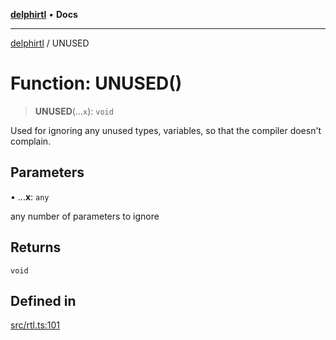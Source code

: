 [**delphirtl**](../README.md) • **Docs**

***

[delphirtl](../globals.md) / UNUSED

# Function: UNUSED()

> **UNUSED**(...`x`): `void`

Used for ignoring any unused types, variables, so that the compiler doesn't complain.

## Parameters

• ...**x**: `any`

any number of parameters to ignore

## Returns

`void`

## Defined in

[src/rtl.ts:101](https://github.com/chuacw/delphirtl/blob/48cfb097286672c971bbebd46ef739959b561e2a/src/rtl.ts#L101)
